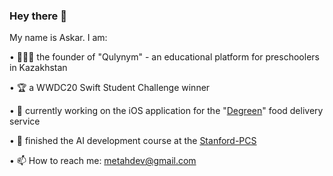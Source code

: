 ### Hey there 👋

My name is Askar. I am: 

• 👨🏻‍💻 the founder of "Qulynym" - an educational platform for preschoolers in Kazakhstan

• 🏆 a WWDC20 Swift Student Challenge winner

• 📱 currently working on the iOS application for the "[Degreen](https://degreen.kz)" food delivery service 

• 🤖 finished the AI development course at the [Stanford-PCS](https://spcs.stanford.edu)

• 📫 How to reach me: metahdev@gmail.com 


<!--
**MetahCoder/MetahCoder** is a ✨ _special_ ✨ repository because its `README.md` (this file) appears on your GitHub profile.

